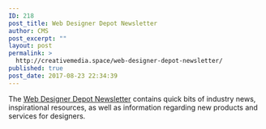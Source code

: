```yaml
---
ID: 218
post_title: Web Designer Depot Newsletter
author: CMS
post_excerpt: ""
layout: post
permalink: >
  http://creativemedia.space/web-designer-depot-newsletter/
published: true
post_date: 2017-08-23 22:34:39
---
```

The <a href="//www.webdesignerdepot.com/newsletter/“">Web Designer Depot Newsletter</a> contains quick bits of industry news, inspirational resources, as well as information regarding new products and services for designers.